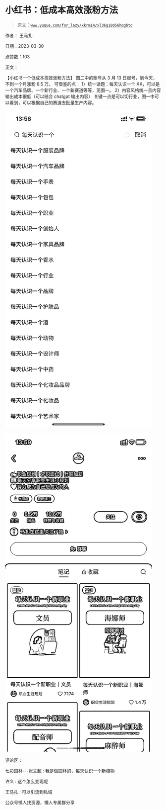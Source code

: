 # 小红书：低成本高效涨粉方法

> 原文：[`www.yuque.com/for_lazy/xkrm14/xl36g18056hqgbtd`](https://www.yuque.com/for_lazy/xkrm14/xl36g18056hqgbtd)



作者： 王马扎



日期：2023-03-30



点赞数：103



正文：



【小红书一个低成本高效涨粉方法】 图二中的账号从 3 月 13 日起号，到今天，不到一个月涨粉 8.5 万。 可借鉴的点： 1）统一话题：每天认识一个 XX，可以是一个汽车品牌、一个新行业、一个新赛道等等，见图一。 2）内容风格统一且内容输出成本很低（可以结合 chatgpt 输出内容） 关键一点是可以切行业，图一中可以看到，可以根据自己的赛道去批量生产内容。



![](img/b9809809f38e130dc79475e93c924d83.png)  

![](img/f15ffc03d917a80ad6338f6c53e4d606.png)  

评论区：



七彩园林---张文超 : 我是做园林的，每天认识一个新植物



许义 : 这个怎么变现呢



王马扎 : 可以引流到私域



公众号懒人找资源，懒人专属群分享

